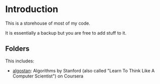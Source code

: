# Introduction
This is a storehouse of most of my code.

It is essentially a backup but you are free to add stuff to it.

## Folders

This includes:

- [algostan](algo_stan/README.md): Algorithms by Stanford (also called "Learn To Think Like A Computer Scientist") on Coursera

